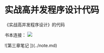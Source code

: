 # 实战高并发程序设计代码

《实战高并发程序设计》的代码

书本连接：
![](https://book.douban.com/subject/26663605/)

![第三章笔记 ])(../note.md)

